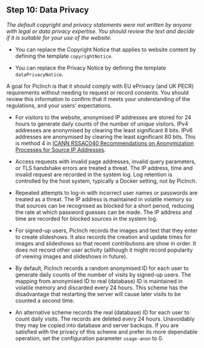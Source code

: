## Step 10: Data Privacy
_The default copyright and privacy statements were not written by anyone with legal or data privacy expertise.
You should review the text and decide if it is suitable for your use of the website._

- You can replace the Copyright Notice that applies to website content by defining the template `copyrightNotice`.

- You can replace the Privacy Notice by defining the template `dataPrivacyNotice`.

A goal for PicInch is that it should comply with EU ePrivacy (and UK PECR) requirements without needing to request or record consents.
You should review this information to confirm that it meets your understanding of the regulations, and your users' expectations.

- For visitors to the website, anonymised IP addresses are stored for 24 hours to generate daily counts of the number of unique visitors.
IPv4 addresses are anonymised by clearing the least significant 8 bits.
IPv6 addresses are anonymised by clearing the least significant 80 bits. This is method 4 in
[ICANN RSSAC040 Recommendations on Anonymization Processes for Source IP Addresses][1].

- Access requests with invalid page addresses, invalid query parameters, or TLS handshake errors are treated a threat.
The IP address, time and invalid request are recorded in the system log.
Log retention is controlled by the host system, typically a Docker setting, not by PicInch.

- Repeated attempts to log-in with incorrect user names or passwords are treated as a threat.
The IP address is maintained in volatile memory so that sources can be recognised as blocked for a short period, reducing the rate at which password guesses can be made.
The IP address and time are recorded for blocked sources in the system log.

- For signed-up users, PicInch records the images and text that they enter to create slideshows.
It also records the creation and update times for images and slideshows so that recent contributions are show in order.
It does not record other user activity (although it might record popularity of viewing images and slideshows in future).

- By default, PicInch records a random anonymised ID for each user to generate daily counts of the number of visits by signed-up users.
The mapping from anonymised ID to real (database) ID is maintained in volatile memory and discarded every 24 hours.
This scheme has the disadvantage that restarting the server will cause later visits to be counted a second time.

- An alternative scheme records the real (database) ID for each user to count daily visits. The records are deleted every 24 hours.
Unavoidably they may be copied into database and server backups.
If you are satisfied with the privacy of this scheme and prefer its more dependable operation, set the configuration parameter `usage-anon` to 0.

[1]:    https://www.icann.org/en/system/files/files/rssac-040-07aug18-en.pdf